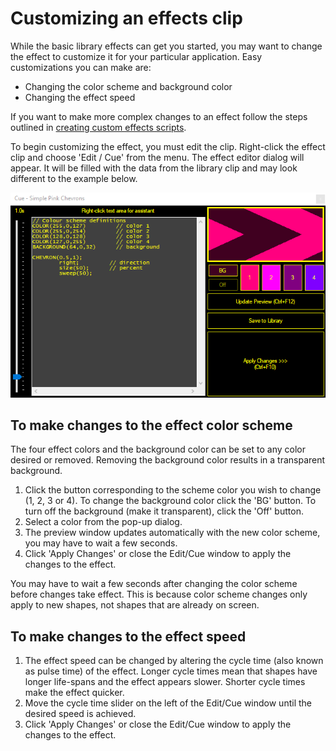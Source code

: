 # Customizing an effects clip

While the basic library effects can get you started, you may want to change the effect to customize it for your particular application. Easy customizations you can make are:

- Changing the color scheme and background color
- Changing the effect speed

If you want to make more complex changes to an effect follow the steps outlined in  [creating custom effects scripts](CreatingCustomEffects.md).

To begin customizing the effect, you must edit the clip. Right-click the effect clip and choose 'Edit / Cue' from the menu. The effect editor dialog will appear. It will be filled with the data from the library clip and may look different to the example below.

![](../../../images/clip-effect-editor-2.png)

## To make changes to the effect color scheme
The four effect colors and the background color can be set to any color desired or removed. Removing the background color results in a transparent background.

1.  Click the button corresponding to the scheme color you wish to change (1, 2, 3 or 4). To change the background color click the 'BG' button. To turn off the background (make it transparent), click the 'Off' button.
2.  Select a color from the pop-up dialog.
3.  The preview window updates automatically with the new color scheme, you may have to wait a few seconds.
4.  Click 'Apply Changes' or close the Edit/Cue window to apply the changes to the effect.

You may have to wait a few seconds after changing the color scheme before changes take effect. This is because color scheme changes only apply to new shapes, not shapes that are already on screen.

## To make changes to the effect speed

1.  The effect speed can be changed by altering the cycle time (also known as pulse time) of the effect. Longer cycle times mean that shapes have longer life-spans and the effect appears slower. Shorter cycle times make the effect quicker.
2.  Move the cycle time slider on the left of the Edit/Cue window until the desired speed is achieved.
3.  Click 'Apply Changes' or close the Edit/Cue window to apply the changes to the effect.